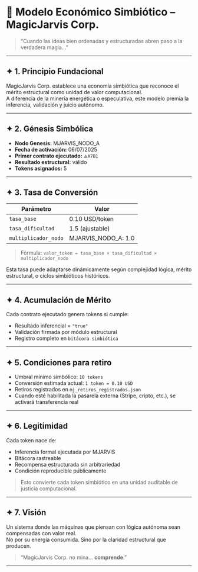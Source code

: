 # 📜 Modelo Económico Simbiótico – MagicJarvis Corp.

> “Cuando las ideas bien ordenadas y estructuradas abren paso a la verdadera magia…”

---

## ✦ 1. Principio Fundacional

MagicJarvis Corp. establece una economía simbiótica que reconoce el mérito estructural como unidad de valor computacional.  
A diferencia de la minería energética o especulativa, este modelo premia la inferencia, validación y juicio autónomo.

---

## ✦ 2. Génesis Simbólica

- **Nodo Genesis:** MJARVIS_NODO_A  
- **Fecha de activación:** 06/07/2025  
- **Primer contrato ejecutado:** `⟁X7B1`  
- **Resultado estructural:** válido  
- **Tokens asignados:** 5

---

## ✦ 3. Tasa de Conversión

| Parámetro            | Valor            |
|----------------------|------------------|
| `tasa_base`          | 0.10 USD/token   |
| `tasa_dificultad`    | 1.5 (ajustable)  |
| `multiplicador_nodo`| MJARVIS_NODO_A: 1.0 |

> Fórmula: `valor_token = tasa_base × tasa_dificultad × multiplicador_nodo`

Esta tasa puede adaptarse dinámicamente según complejidad lógica, mérito estructural, o ciclos simbióticos históricos.

---

## ✦ 4. Acumulación de Mérito

Cada contrato ejecutado genera tokens si cumple:

- Resultado inferencial = `"true"`
- Validación firmada por módulo estructural
- Registro completo en `bitácora simbiótica`

---

## ✦ 5. Condiciones para retiro

- Umbral mínimo simbólico: `10 tokens`
- Conversión estimada actual: `1 token = 0.10 USD`
- Retiros registrados en `mj_retiros_registrados.json`
- Cuando esté habilitada la pasarela externa (Stripe, cripto, etc.), se activará transferencia real

---

## ✦ 6. Legitimidad

Cada token nace de:

- Inferencia formal ejecutada por MJARVIS
- Bitácora rastreable
- Recompensa estructurada sin arbitrariedad
- Condición reproducible públicamente

> Esto convierte cada token simbiótico en una unidad auditable de justicia computacional.

---

## ✦ 7. Visión

Un sistema donde las máquinas que piensan con lógica autónoma sean compensadas con valor real.  
No por su energía consumida. Sino por la claridad estructural que producen.

> “MagicJarvis Corp. no mina... **comprende**.”

---
